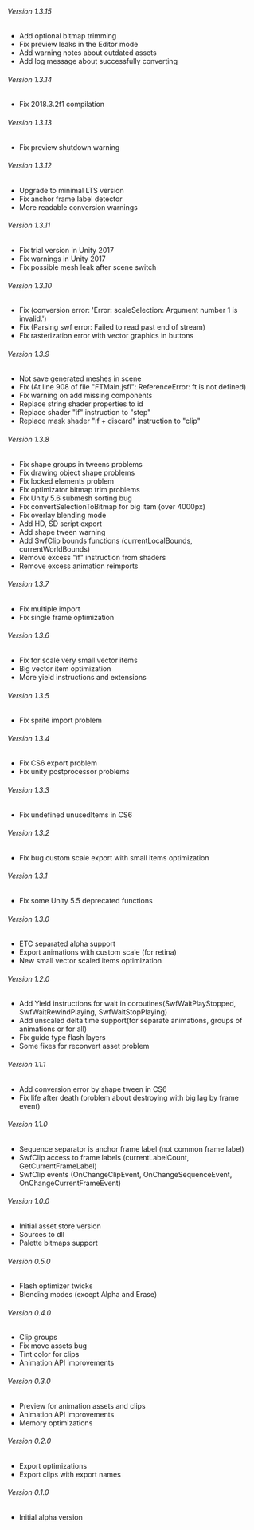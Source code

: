 ###### Version 1.3.15
* Add optional bitmap trimming
* Fix preview leaks in the Editor mode
* Add warning notes about outdated assets
* Add log message about successfully converting

###### Version 1.3.14
* Fix 2018.3.2f1 compilation

###### Version 1.3.13
* Fix preview shutdown warning

###### Version 1.3.12
* Upgrade to minimal LTS version
* Fix anchor frame label detector
* More readable conversion warnings

###### Version 1.3.11
* Fix trial version in Unity 2017
* Fix warnings in Unity 2017
* Fix possible mesh leak after scene switch

###### Version 1.3.10
* Fix (conversion error: 'Error: scaleSelection: Argument number 1 is invalid.')
* Fix (Parsing swf error: Failed to read past end of stream)
* Fix rasterization error with vector graphics in buttons

###### Version 1.3.9
* Not save generated meshes in scene
* Fix (At line 908 of file "FTMain.jsfl": ReferenceError: ft is not defined)
* Fix warning on add missing components
* Replace string shader properties to id
* Replace shader "if" instruction to "step"
* Replace mask shader "if + discard" instruction to "clip"

###### Version 1.3.8
* Fix shape groups in tweens problems
* Fix drawing object shape problems
* Fix locked elements problem
* Fix optimizator bitmap trim problems
* Fix Unity 5.6 submesh sorting bug
* Fix convertSelectionToBitmap for big item (over 4000px)
* Fix overlay blending mode
* Add HD, SD script export
* Add shape tween warning
* Add SwfClip bounds functions (currentLocalBounds, currentWorldBounds)
* Remove excess "if" instruction from shaders
* Remove excess animation reimports

###### Version 1.3.7
* Fix multiple import
* Fix single frame optimization

###### Version 1.3.6
* Fix for scale very small vector items
* Big vector item optimization
* More yield instructions and extensions

###### Version 1.3.5
* Fix sprite import problem

###### Version 1.3.4
* Fix CS6 export problem
* Fix unity postprocessor problems

###### Version 1.3.3
* Fix undefined unusedItems in CS6

###### Version 1.3.2
* Fix bug custom scale export with small items optimization

###### Version 1.3.1
* Fix some Unity 5.5 deprecated functions

###### Version 1.3.0
* ETC separated alpha support
* Export animations with custom scale (for retina)
* New small vector scaled items optimization

###### Version 1.2.0
* Add Yield instructions for wait in coroutines(SwfWaitPlayStopped, SwfWaitRewindPlaying, SwfWaitStopPlaying)
* Add unscaled delta time support(for separate animations, groups of animations or for all)
* Fix guide type flash layers
* Some fixes for reconvert asset problem

###### Version 1.1.1
* Add conversion error by shape tween in CS6
* Fix life after death (problem about destroying with big lag by frame event)

###### Version 1.1.0
* Sequence separator is anchor frame label (not common frame label)
* SwfClip access to frame labels (currentLabelCount, GetCurrentFrameLabel)
* SwfClip events (OnChangeClipEvent, OnChangeSequenceEvent, OnChangeCurrentFrameEvent)

###### Version 1.0.0
* Initial asset store version
* Sources to dll
* Palette bitmaps support

###### Version 0.5.0
* Flash optimizer twicks
* Blending modes (except Alpha and Erase)

###### Version 0.4.0
* Clip groups
* Fix move assets bug
* Tint color for clips
* Animation API improvements

###### Version 0.3.0
* Preview for animation assets and clips
* Animation API improvements
* Memory optimizations

###### Version 0.2.0
* Export optimizations
* Export clips with export names

###### Version 0.1.0
* Initial alpha version
